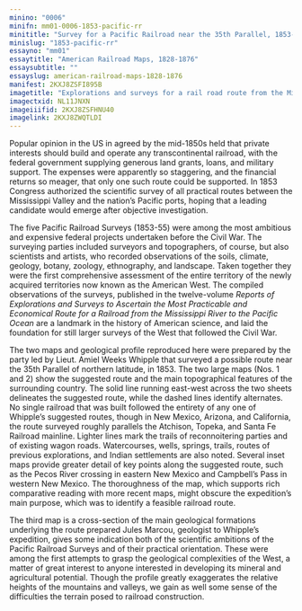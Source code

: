```yaml
---
minino: "0006"
minifn: mm01-0006-1853-pacific-rr
minititle: "Survey for a Pacific Railroad near the 35th Parallel, 1853-54"
minislug: "1853-pacific-rr"
essayno: "mm01"
essaytitle: "American Railroad Maps, 1828-1876"
essaysubtitle: ""
essayslug: american-railroad-maps-1828-1876
manifest: 2KXJ8ZSFI895B
imagetitle: "Explorations and surveys for a rail road route from the Mississippi River to the Pacific Ocean route near the 35th parallel. Map no. 1, From Fort..."
imagectxid: NL11JNXN
imageiiifid: 2KXJ8ZSFHNU40
imagelink: 2KXJ8ZWQTLDI
---
```


Popular opinion in the US in agreed by the mid-1850s held that private interests should build and operate any transcontinental railroad, with the federal government supplying generous land grants, loans, and military support. The expenses were apparently so staggering, and the financial returns so meager, that only one such route could be supported. In 1853 Congress authorized the scientific survey of all practical routes between the Mississippi Valley and the nation’s Pacific ports, hoping that a leading candidate would emerge after objective investigation.

The five Pacific Railroad Surveys (1853-55) were among the most ambitious and expensive federal projects undertaken before the Civil War. The surveying parties included surveyors and topographers, of course, but also scientists and artists, who recorded observations of the soils, climate, geology, botany, zoology, ethnography, and landscape. Taken together they were the first comprehensive assessment of the entire territory of the newly acquired territories now known as the American West. The compiled observations of the surveys, published in the twelve-volume _Reports of Explorations and Surveys to Ascertain the Most Practicable and Economical Route for a Railroad from the Mississippi River to the Pacific Ocean_ are a landmark in the history of American science, and laid the foundation for still larger surveys of the West that followed the Civil War.

The two maps and geological profile reproduced here were prepared by the party led by Lieut. Amiel Weeks Whipple that surveyed a possible route near the 35th Parallel of northern latitude, in 1853. The two large maps (Nos. 1 and 2) show the suggested route and the main topographical features of the surrounding country. The solid line running east-west across the two sheets delineates the suggested route, while the dashed lines identify alternates. No single railroad that was built followed the entirety of any one of Whipple’s suggested routes, though in New Mexico, Arizona, and California, the route surveyed roughly parallels the Atchison, Topeka, and Santa Fe Railroad mainline. Lighter lines mark the trails of reconnoitering parties and of existing wagon roads. Watercourses, wells, springs, trails, routes of previous explorations, and Indian settlements are also noted. Several inset maps provide greater detail of key points along the suggested route, such as the Pecos River crossing in eastern New Mexico and Campbell’s Pass in western New Mexico. The thoroughness of the map, which supports rich comparative reading with more recent maps, might obscure the expedition’s main purpose, which was to identify a feasible railroad route.

The third map is a cross-section of the main geological formations underlying the route prepared Jules Marcou, geologist to Whipple’s expedition, gives some indication both of the scientific ambitions of the Pacific Railroad Surveys and of their practical orientation. These were among the first attempts to grasp the geological complexities of the West, a matter of great interest to anyone interested in developing its mineral and agricultural potential. Though the profile greatly exaggerates the relative heights of the mountains and valleys, we gain as well some sense of the difficulties the terrain posed to railroad construction.
